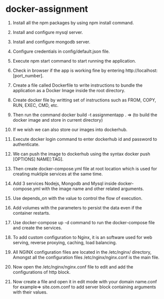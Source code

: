 # docker-assignment
1. Install all the npm packages by using npm install command.
 
2. Install and configure mysql server.
 
3. Install and configure mongodb server.
 
4. Configure credentials in config/default.json file.

5. Execute npm start command to start running the application.
 
6. Check in browser if the app is working fine by entering http://localhost:[port_number].
 
7. Create a file called Dockerfile to write instructions to bundle the application as a Docker Image inside the root directory.
 
8. Create docker file by writting set of instructions such as FROM, COPY, RUN, EXEC, CMD, etc.
 
9. Then run the command docker build -t assignmentapp .  => (to build the docker image and store in current directory)
 
10. If we wish we can also store our images into dockerhub.
 
11. Execute docker login command to enter dockerhub id and password to authenticate.
 
12. We can push the image to dockerhub using the syntax docker push [OPTIONS] NAME[:TAG].
 
13. Then create docker-compose.yml file at root location which is used for creating muktiple services at the same time.
 
14. Add 3 services Nodejs, Mongodb and Mysql inside docker-compose.yml with the image name and other related arguments.
 
15. Use depends_on with the value to control the flow of execution.

16. Add volumes with the parameters to persist the data even if the container restarts.
 
17. Use docker-compose up -d command to run the docker-compose file and create the services.

18. To add custom configuration to Nginx, it is an software used for web serving, reverse proxying, caching, load balancing.

19. All NGINX configuration files are located in the /etc/nginx/ directory, Amongst all the configuration files /etc/nginx/nginx.conf is the main file.

20. Now open the /etc/nginx/nginx.conf file to edit and add the configurations of http block.

21. Now create a file and open it in edit mode with your domain name.conf for example=> site.com.conf to add server block containing arguments with their values.

